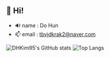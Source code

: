 ## 👋 Hi!

- 🔊 name : Do Hun
- 📫 email : tbvjdkrak2@naver.com


![DHKim95's GitHub stats](https://github-readme-stats.vercel.app/api?username=DHKim95&show_icons=true)
![Top Langs](https://github-readme-stats.vercel.app/api/top-langs/?username=DHKim95&layout=compact)

<!--
**DHKim95/DHKim95** is a ✨ _special_ ✨ repository because its `README.md` (this file) appears on your GitHub profile.

Here are some ideas to get you started:

- 🔭 I’m currently working on ...
- 🌱 I’m currently learning ...
- 👯 I’m looking to collaborate on ...
- 🤔 I’m looking for help with ...
- 💬 Ask me about ...
- 📫 How to reach me: ...
- 😄 Pronouns: ...
- ⚡ Fun fact: ...
-->
